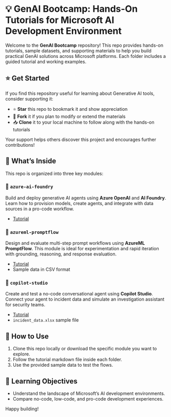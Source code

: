 # 💡 GenAI Bootcamp: Hands-On Tutorials for Microsoft AI Development Environment

Welcome to the **GenAI Bootcamp** repository! This repo provides hands-on tutorials, sample datasets, and supporting materials to help you build practical GenAI solutions across Microsoft platforms. Each folder includes a guided tutorial and working examples.

## ⭐ Get Started

If you find this repository useful for learning about Generative AI tools, consider supporting it:

- ⭐ **Star** this repo to bookmark it and show appreciation  
- 🍴 **Fork** it if you plan to modify or extend the materials  
- 📥 **Clone** it to your local machine to follow along with the hands-on tutorials

Your support helps others discover this project and encourages further contributions!

## 🔧 What’s Inside

This repo is organized into three key modules:

### 📁 `azure-ai-foundry`
Build and deploy generative AI agents using **Azure OpenAI** and **AI Foundry**. Learn how to provision models, create agents, and integrate with data sources in a pro-code workflow.

- [Tutorial](./Azure-AI-Foundry/ai_foundry_tutorial.md)


### 📁 `azureml-promptflow`
Design and evaluate multi-step prompt workflows using **AzureML PromptFlow**. This module is ideal for experimentation and rapid iteration with grounding, reasoning, and response evaluation.

- [Tutorial](./AzureML%20PromptFlow/aml_promptflow_tutorial.md)
- Sample data in CSV format

### 📁 `copilot-studio`
Create and test a no-code conversational agent using **Copilot Studio**. Connect your agent to incident data and simulate an investigation assistant for security teams.

- [Tutorial](./Copilot-Studio/opilot_studio_tutorial.md)
- `incident_data.xlsx` sample file


## 🚀 How to Use

1. Clone this repo locally or download the specific module you want to explore.
2. Follow the tutorial markdown file inside each folder.
3. Use the provided sample data to test the flows.


## 🧠 Learning Objectives

- Understand the landscape of Microsoft’s AI development environments.
- Compare no-code, low-code, and pro-code development experiences.


Happy building!  
